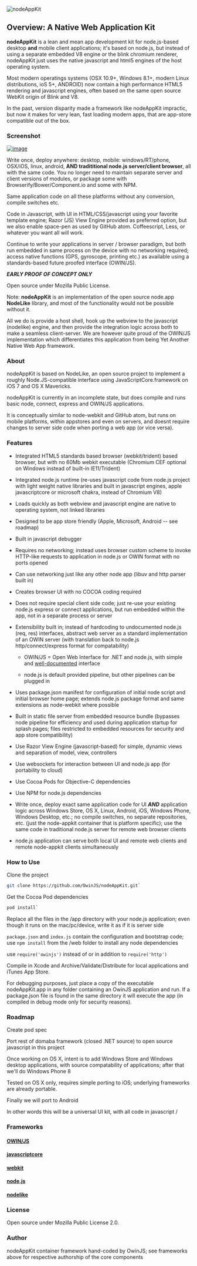 ![nodeAppKit](https://raw.github.com/OwinJS/nodeAppKit/master/app-shared/owinjs-splash/images/nodeAppKit.png)

## Overview: A Native Web Application Kit

**nodeAppKit** is a lean and mean app development kit for node.js-based desktop **and** mobile client applications;  it's based on node.js, but instead of using a separate embedded V8 engine or the blink chromium renderer, nodeAppKit just uses the native javascript and html5 engines of the host operating system.  

Most modern operatings systems (OSX 10.9+, Windows 8.1+, modern Linux distributions, ioS 5+, ANDROID) now contain a high performance HTML5 rendering and javascript engines, often based on the same open source WebKit origin of Blink and V8.   

In the past, version disparity made a framework like nodeAppKit impractic, but now it makes for very lean, fast loading modern apps, that are app-store compatible out of the box.

### Screenshot
[![image](https://raw.githubusercontent.com/OwinJS/owinjs-demo/master/owinjs-demo.png)](https://raw.githubusercontent.com/OwinJS/owinjs-demo/master/owinjs-demo.png)

Write once, deploy anywhere: desktop, mobile: windows/RT/phone, OSX/iOS, linux, android, **AND tradititional node.js server/client browser**, all with the same code.  You no longer need to maintain separate server and client versions of modules, or package some with Browserify/Bower/Component.io and some with NPM.

Same application code on all these platforms without any conversion, compile switches etc.

Code in Javascript, with UI in HTML/CSS/javascript using your favorite template engine; Razor (JS) View Engine provided as preferred option, but we also enable space-pen as used by GitHub atom.   Coffeescript, Less, or whatever you want all will work. 

Continue to write your applications in server / browser paradigm, but both run embedded in same process on the device with no networking required;  access native functions (GPS, gyroscope, printing etc.) as available using a standards-based future proofed interface (OWIN/JS).

***EARLY PROOF OF CONCEPT ONLY***

Open source under Mozilla Public License.


Note: **nodeAppKit** is an implementation of the open source node.app **NodeLike** library, and most of the functionality would not be possible without it.  

All we do is provide a host shell, hook up the webview to the javascript (nodelike) engine, and then provide the integration logic across both to make a seamless client-server.  We are however quite proud of the OWIN/JS implementation which differentiates this application from being Yet Another Native Web App framework.

### About

nodeAppKit is based on NodeLike, an open source project to implement a roughly Node.JS-compatible interface using JavaScriptCore.framework on iOS 7 and OS X Mavericks.

nodeAppKit is currently in an incomplete state, but does compile and runs basic node, connect, express and OWIN/JS applications.

It is conceptually similar to node-webkit and GitHub atom, but runs on mobile platforms, within appstores and even on servers, and doesnt require changes to server side code when porting a web app (or vice versa). 

### Features

- Integrated HTML5 standards based browser (webkit/trident) based browser, but with no 60Mb webkit executable (Chromium CEF optional on Windows instead of built-in IE11/Trident)

- Integrated node.js runtime (re-uses javascript code from node.js project with light weight native libraries and built in javascript engines, apple javascriptcore or microsoft chakra, instead of Chromium V8)

- Loads quickly as both webview and javascript engine are native to operating system, not linked libraries

- Designed to be app store friendly (Apple, Microsoft, Android -- see roadmap)

- Built in javascript debugger

- Requires no networking;  instead uses browser custom scheme to invoke HTTP-like requests to application in node.js or OWIN format with no ports opened

- Can use networking just like any other node app (libuv and http parser built in)

- Creates browser UI with no COCOA coding required

- Does not require special client side code;  just re-use your existing node.js express or connect applications, but run embedded within the app, not in a separate process or server

- Extensibility built in;  instead of hardcoding to undocumented node.js (req, res) interfaces, abstract web server as a standard implementation of an OWIN server (with translation back to node.js http/connect/express format for compatability)

	- OWIN/JS = Open Web Interface for .NET and node.js, with simple and [well-documented](http://owinjs.org) interface
	
	- node.js is default provided pipeline, but other pipelines can be plugged in

- Uses package.json manifest for configuration of initial node script and initial browser home page;  extends node.js package format and same extensions as node-webkit where possible

- Built in static file server from embedded resource bundle (bypasses node pipeline for efficiency and used during application startup for splash pages;  files restricted to embedded resources for security and app store compatibility)

- Use Razor View Engine (javascript-based) for simple, dynamic views and separation of model, view, controllers

- Use websockets for interaction between UI and node.js app (for portability to cloud)

- Use Cocoa Pods for Objective-C dependencies

- Use NPM for node.js dependencies

- Write once, deploy exact same application code for UI ***AND*** application logic across Windows Store, OS X, Linux, Android, iOS, Windows Phone, Windows Desktop, etc.;  no compile switches, no separate repositories, etc. (just the node-appkit container that is platform specific);  use the same code in traditional node.js server for remote web browser clients 

- node.js application can serve both local UI and remote web clients and remote node-appkit clients simultaneously

### How to Use
Clone the project

```bash
git clone https://github.com/OwinJS/nodeAppKit.git`
```

Get the Cocoa Pod dependencies

```bash
pod install`
```

Replace all the files in the /app directory with your node.js application;  even though it runs on the mac/pc/device, write it as if it is server side

`package.json` and `index.js` contain the configuration and bootstrap code;  use `npm install` from the /web folder to install any node dependencies

use `require('owinjs')` instead of or in addition to `require('http')`

Compile in Xcode and Archive/Validate/Distribute for local applications and iTunes App Store.

For debugging purposes, just place a copy of the executable nodeAppKit.app in any folder containing an OwinJS application and run.  If a package.json file is found in the same directory it will execute the app (in compiled in debug mode only for security reasons).

### Roadmap

Create pod spec

Port rest of domaba framework (closed .NET source) to open source javascript in this project

Once working on OS X, intent is to add Windows Store and Windows desktop applications, with source compatability of applications; after that we'll do Windows Phone 8

Tested on OS X only, requires simple porting to iOS;  underlying frameworks are already portable.

Finally we will port to Android

In other words this will be a universal UI kit, with all code in javascript / 

### Frameworks

#### [OWIN/JS](http://owinjs.org)

#### [javascriptcore](http://asciiwwdc.com/2013/sessions/615)

#### [webkit](https://developer.apple.com/library/mac/documentation/Cocoa/Conceptual/DisplayWebContent/DisplayWebContent.html#//apple_ref/doc/uid/10000164i)

#### [node.js](http://nodejs.org)

#### [nodelike](https://github.com/node-app/Nodelike)

### License

Open source under Mozilla Public License 2.0.


### Author

nodeAppKit container framework hand-coded by OwinJS;  see frameworks above for respective authorship of the core components